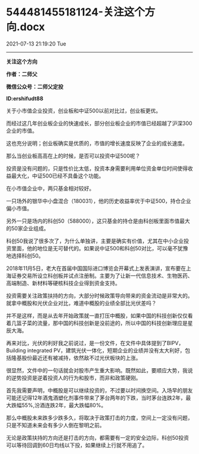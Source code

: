 # 544481455181124-关注这个方向.docx

2021-07-13 21:19:20 Tue

----

__关注这个方向__

__作者：二师父__

__微信公众号：二师父定投__

__ID:ershifudt88__

关于小市值企业投资，创业板和中证500以前对比过，创业板更优。

而经过这几年创业板企业的快速成长，部分创业板企业的市值已经超越了沪深300企业的市值。

这也充分说明；创业板确实是优质的，市值的增长速度反映了企业的成长速度。

那么当创业板高高在上的时候，是否可以投资中证500呢？

投资是没有问题的，只是性价比太低，投资本身需要利用单位资金单位时间使得收益最大化，中证500已经不具备这个功能。

在小市值企业中，两只基金相对较好。

一只场外的银华中小盘混合（180031），他的历史收益率优于中证500，持仓企业偏小市值。

另外一只是场内的科创50（588000），这只基金的持仓是由科创板里面市值最大的50家企业组成。

科创50我说了很多次了，为什么单独讲，主要是确实有价值，尤其在中小企业投资里面，他的地位是无可替代的。如果说中证500和科创50对比，可以毫不犹豫地选择科创50。

2018年11月5日，老大在首届中国国际进口博览会开幕式上发表演讲，宣布要在上海证券交易所设立科创板并试点注册制。主要为了让新一代信息技术、生物医药、高端制造、新材料等硬核科技企业得到资金支持。

投资需要关注政策扶持的方向，大部分时候政策导向带来的资金流动是非常大的。就拿中概股和光伏企业对比，难道中概股的业绩全部比光伏差吗？

并不是这样，而是从去年开始政策就一直打压中概股，如果中国的科技创新仅仅看着几篮子菜的流量，那中国的科技创新是没前途的，所以中国的科技创新理应是星辰大海。

再来对比，光伏的利好我之前说过，是一份文件，在文件中具体提到了BIPV，Building integrated PV，建筑光伏一体化，短期企业的业绩并没有太大利好，包括隆基股份最近还有被减持，依然敌不过光伏板块的上涨。

很显然，文件中的一句话就会对股市产生重大影响。既然如此，要顺应大势，我说的逆势投资是逆着投资人的行为和股市，而非和政策硬刚。

首先我需要声明，中概股是可以继续投资的，不过要以时间换空间。入场早的朋友可能还记得12年酒鬼酒塑化剂事件带来了茅台两年的下跌，当时茅台连跌2年，最大跌幅55%,汾酒连跌2年，最大跌幅80%。

那么中概股未来跌多少跌多久，将取决于政策打击的力度，空间上一定没有问题，只是不知道未来会有多少人倒在黎明之前。

无论是政策扶持的方向还是打击的方向，都需要有一定的安全边际，科创50投资可以等待回调到60日均线以下投，如果继续上行就不用追了。

